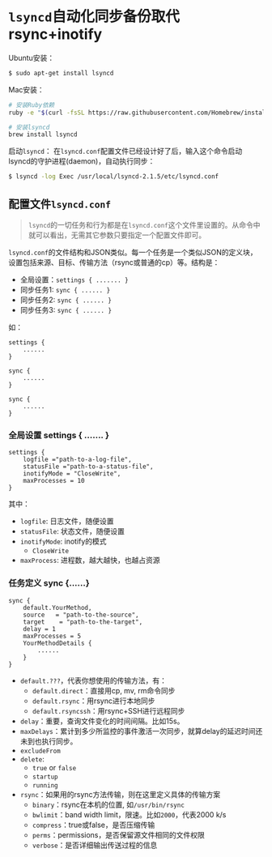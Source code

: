 # `lsyncd`自动化同步备份取代rsync+inotify

Ubuntu安装：
```sh
$ sudo apt-get install lsyncd
```

Mac安装：
```sh
# 安装Ruby依赖
ruby -e "$(curl -fsSL https://raw.githubusercontent.com/Homebrew/install/master/install)" < /dev/null 2> /dev/null

# 安装lsyncd
brew install lsyncd
```

启动`lsyncd`：
在`lsyncd.conf`配置文件已经设计好了后，输入这个命令启动lsyncd的守护进程(daemon)，自动执行同步：
```sh
$ lsyncd -log Exec /usr/local/lsyncd-2.1.5/etc/lsyncd.conf
```

## 配置文件`lsyncd.conf`
> `lsyncd`的一切任务和行为都是在`lsyncd.conf`这个文件里设置的。从命令中就可以看出，无需其它参数只要指定一个配置文件即可。

`lsyncd.conf`的文件结构和JSON类似。每一个任务是一个类似JSON的定义块，设置包括来源、目标、传输方法（rsync或普通的cp）等。结构是：
- 全局设置：`settings { ....... }`
- 同步任务1: `sync { ...... }`
- 同步任务2: `sync { ...... }`
- 同步任务3: `sync { ...... }`

如：
```
settings {
    ......
}

sync {
    ......
}

sync {
    ......
}
```

### 全局设置 settings { ....... }

```
settings {
    logfile ="path-to-a-log-file",
    statusFile ="path-to-a-status-file",
    inotifyMode = "CloseWrite",
    maxProcesses = 10
}
```

其中：
- `logfile`: 日志文件，随便设置
- `statusFile`: 状态文件，随便设置
- `inotifyMode`: inotify的模式
    - `CloseWrite`
- `maxProcess`: 进程数，越大越快，也越占资源

### 任务定义 sync {......}
```
sync {
    default.YourMethod,
    source   = "path-to-the-source",
    target    = "path-to-the-target",
    delay = 1
    maxProcesses = 5
    YourMethodDetails {
        ......
    }
}
```

- `default.???`，代表你想使用的传输方法，有：
    - `default.direct`：直接用cp, mv, rm命令同步
    - `default.rsync`：用rsync进行本地同步
    - `default.rsyncssh`：用rsync+SSH进行远程同步
- `delay`：重要，查询文件变化的时间间隔。比如15s。
- `maxDelays`：累计到多少所监控的事件激活一次同步，就算delay的延迟时间还未到也执行同步。
- `excludeFrom`
- `delete`: 
    - `true` or `false`
    - `startup`
    - `running`
- `rsync`：如果用的rsync方法传输，则在这里定义具体的传输方案
    - `binary`：rsync在本机的位置, 如`/usr/bin/rsync`
    - `bwlimit`：band width limit，限速。比如`2000`，代表2000 k/s
    - `compress`：true或false，是否压缩传输
    - `perms`：permissions，是否保留源文件相同的文件权限
    - `verbose`：是否详细输出传送过程的信息